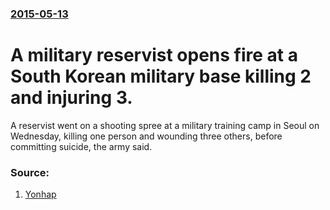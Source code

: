 ### [2015-05-13](/news/2015/05/13/index.md)

# A military reservist opens fire at a South Korean military base killing 2 and injuring 3. 

 A reservist went on a shooting spree at a military training camp in Seoul on Wednesday, killing one person and wounding three others, before committing suicide, the army said.


### Source:

1. [Yonhap](http://english.yonhapnews.co.kr/news/2015/05/13/0200000000AEN20150513005453315.html)
